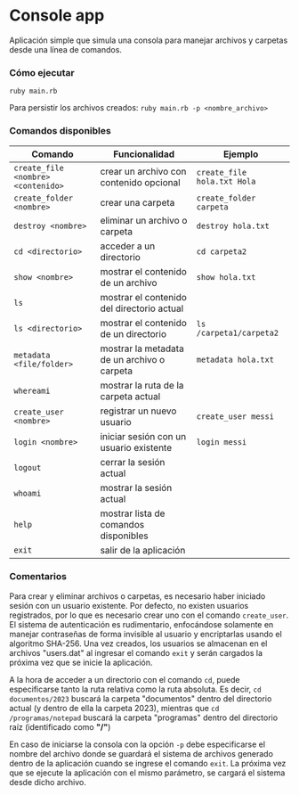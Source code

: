 # Console app

Aplicación simple que simula una consola para manejar archivos y carpetas desde una línea de comandos.

### Cómo ejecutar

`ruby main.rb`

Para persistir los archivos creados:
`ruby main.rb -p <nombre_archivo>`

### Comandos disponibles

Comando | Funcionalidad | Ejemplo
--- | --- | ---
`create_file <nombre> <contenido>` | crear un archivo con contenido opcional |  `create_file hola.txt Hola`
`create_folder <nombre> `         | crear una carpeta |  `create_folder carpeta`
`destroy <nombre>`              | eliminar un archivo o carpeta | `destroy hola.txt`
`cd <directorio>`                     | acceder a un directorio |   `cd carpeta2`
`show <nombre>`                 | mostrar el contenido de un archivo  |   `show hola.txt`
`ls`                             | mostrar el contenido del directorio actual |   
`ls <directorio>`               | mostrar el contenido de un directorio | `ls /carpeta1/carpeta2`
`metadata <file/folder>`          | mostrar la metadata de un archivo o carpeta |   `metadata hola.txt`
`whereami`                        | mostrar la ruta de la carpeta actual    |   
`create_user <nombre>`      | registrar un nuevo usuario | `create_user messi`
`login <nombre>`          | iniciar sesión con un usuario existente | `login messi`
`logout`                  | cerrar la sesión actual |
`whoami`                  | mostrar la sesión actual | 
`help`                            | mostrar lista de comandos disponibles   |
`exit`                            | salir de la aplicación |


### Comentarios

Para crear y eliminar archivos o carpetas, es necesario haber iniciado sesión con un usuario existente.
Por defecto, no existen usuarios registrados, por lo que es necesario crear uno con el comando `create_user`. El sistema de autenticación es rudimentario, enfocándose solamente en manejar contraseñas de forma invisible al usuario y encriptarlas usando el algoritmo SHA-256. 
Una vez creados, los usuarios se almacenan en el archivos "users.dat" al ingresar el comando `exit` y serán cargados la próxima vez que se inicie la aplicación.

A la hora de acceder a un directorio con el comando `cd`, puede especificarse tanto la ruta relativa como la ruta absoluta. Es decir, `cd documentos/2023` buscará la carpeta "documentos" dentro del directorio actual (y dentro de ella la carpeta 2023), mientras que `cd /programas/notepad` buscará la carpeta "programas" dentro del directorio raíz (identificado como **"/"**)

En caso de iniciarse la consola con la opción `-p` debe especificarse el nombre del archivo donde se guardará el sistema de archivos generado dentro de la aplicación cuando se ingrese el comando `exit`. La próxima vez que se ejecute la aplicación con el mismo parámetro, se cargará el sistema desde dicho archivo.
